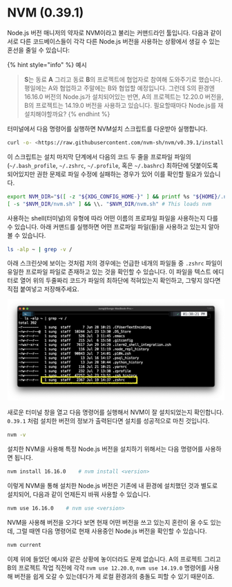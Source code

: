 # NVM (0.39.1)

Node.js 버전 매니저의 약자로 NVM이라고 불리는 커맨드라인 툴입니다. 다음과 같이 서로 다른 코드베이스들이 각각 다른 Node.js 버전을 사용하는 상황에서 생길 수 있는 혼선을 줄일 수 있습니다:

{% hint style="info" %}
예시

> **S**는 동료 **A** 그리고 동료 **B**의 프로젝트에 협업자로 참여해 도와주기로 했습니다. 평일에는 A와 협업하고 주말에는 B와 협업할 예정입니다. 그런데 S의 환경엔 16.16.0 버전의 Node.js가 설치되어있는 반면, A의 프로젝트는 12.20.0 버전을, B의 프로젝트는 14.19.0 버전을 사용하고 있습니다. 필요할때마다 Node.js를 재설치해야할까요?
{% endhint %}



터미널에서 다음 명령어를 실행하면 NVM설치 스크립트를 다운받아 실행합니다.

```bash
curl -o- <https://raw.githubusercontent.com/nvm-sh/nvm/v0.39.1/install.sh> | bash
```



이 스크립트는 설치 마지막 단계에서 다음의 코드 두 줄을 프로파일 파일의(`~/.bash_profile`, `~/.zshrc`, `~/.profile`, 혹은 `~/.bashrc`) 최하단에 덧붙이도록 되어있지만 권한 문제로 파일 수정에 실패하는 경우가 있어 이를 확인할 필요가 있습니다.

```bash
export NVM_DIR="$([ -z "${XDG_CONFIG_HOME-}" ] && printf %s "${HOME}/.nvm" || printf %s "${XDG_CONFIG_HOME}/nvm")"
[ -s "$NVM_DIR/nvm.sh" ] && \\. "$NVM_DIR/nvm.sh" # This loads nvm
```



사용하는 shell(터미널)의 유형에 따라 어떤 이름의 프로파일 파일을 사용하는지 다를 수 있습니다. 아래 커맨드를 실행하면 어떤 프로파일 파일(들)을 사용하고 있는지 알아볼 수 있습니다.

```bash
ls -alp ~ | grep -v /
```



아래 스크린샷에 보이는 것처럼 저의 경우에는 언급한 네개의 파일들 중 `.zshrc` 파일이 유일한 프로파일 파일로 존재하고 있는 것을 확인할 수 있습니다. 이 파일을 텍스트 에디터로 열어 위의 두줄짜리 코드가 파일의 최하단에 적혀있는지 확인하고, 그렇지 않다면 직접 붙여넣고 저장해주세요.

![](<../.gitbook/assets/Screen Shot 2022-07-23 at 1.51.29 PM.png>)

새로운 터미널 창을 열고 다음 명령어를 실행해서 NVM이 잘 설치되었는지 확인합니다. `0.39.1` 처럼 설치한 버전의 정보가 출력된다면 설치를 성공적으로 마친 것입니다.

```bash
nvm -v
```



설치한 NVM을 사용해 특정 Node.js 버전을 설치하기 위해서는 다음 명령어를 사용하면 됩니다.

```bash
nvm install 16.16.0    # nvm install <version>
```



이렇게 NVM을 통해 설치한 Node.js 버전은 기존에 내 환경에 설치했던 것과 별도로 설치되어, 다음과 같이 언제든지 바꿔 사용할 수 있습니다.

```bash
nvm use 16.16.0    # nvm use <version>
```



NVM을 사용해 버전을 오가다 보면 현재 어떤 버전을 쓰고 있는지 혼란이 올 수도 있는데, 그럴 때엔 다음 명령어로 현재 사용중인 Node.js 버전을 확인할 수 있습니다.

```bash
nvm current
```



이제 위에 들었던 예시와 같은 상황에 놓이더라도 문제 없습니다. A의 프로젝트 그리고 B의 프로젝트 작업 직전에 각각 `nvm use 12.20.0`, `nvm use 14.19.0` 명령어를 사용해 버전을 쉽게 오갈 수 있는데다가 제 로컬 환경과의 충돌도 피할 수 있기 때문이죠.

